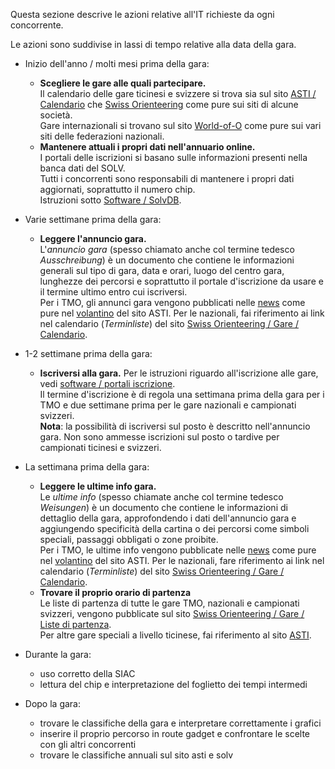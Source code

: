 Questa sezione descrive le azioni relative all'IT richieste da ogni concorrente.  
  
Le azioni sono suddivise in lassi di tempo relative alla data della gara.

- Inizio dell'anno / molti mesi prima della gara:
    - **Scegliere le gare alle quali partecipare.**  
        Il calendario delle gare ticinesi e svizzere si trova sia sul sito [ASTI / Calendario](https://asti-ticino.ch/co/index.php?folder=program&main=program) che [Swiss Orienteering](https://www.o-l.ch/cgi-bin/fixtures) come pure sui siti di alcune società.  
        Gare internazionali si trovano sul sito [World-of-O](http://cal.worldofo.com/) come pure sui vari siti delle federazioni nazionali.
    - **Mantenere attuali i propri dati nell'annuario online.**  
        I portali delle iscrizioni si basano sulle informazioni presenti nella banca dati del SOLV.  
        Tutti i concorrenti sono responsabili di mantenere i propri dati aggiornati, soprattutto il numero chip.  
        Istruzioni sotto [Software / SolvDB](../software/solvDB/).
- Varie settimane prima della gara:
    - **Leggere l'annuncio gara.**  
        L'*annuncio gara* (spesso chiamato anche col termine tedesco *Ausschreibung*) è un documento che contiene le informazioni generali sul tipo di gara, data e orari, luogo del centro gara, lunghezze dei percorsi e soprattutto il portale d'iscrizione da usare e il termine ultimo entro cui iscriversi.  
        Per i TMO, gli annunci gara vengono pubblicati nelle [news](https://asti-ticino.ch/co/) come pure nel [volantino](https://asti-ticino.ch/co/index.php?folder=program&main=volantino) del sito ASTI.
        Per le nazionali, fai riferimento ai link nel calendario (*Terminliste*) del sito [Swiss Orienteering / Gare / Calendario](https://www.o-l.ch/cgi-bin/fixtures).
- 1-2 settimane prima della gara:
    - **Iscriversi alla gara.**
        Per le istruzioni riguardo all'iscrizione alle gare, vedi [software / portali iscrizione](../software/portali_iscrizioni).  
        Il termine d'iscrizione è di regola una settimana prima della gara per i TMO e due settimane prima per le gare nazionali e campionati svizzeri.  
        **Nota**: la possibilità di iscriversi sul posto è descritto nell'annuncio gara. Non sono ammesse iscrizioni sul posto o tardive per campionati ticinesi e svizzeri.
- La settimana prima della gara:
    - **Leggere le ultime info gara.**  
        Le *ultime info* (spesso chiamate anche col termine tedesco *Weisungen*) è un documento che contiene le informazioni di dettaglio della gara, approfondendo i dati dell'annuncio gara e aggiungendo specificità della cartina o dei percorsi come simboli speciali, passaggi obbligati o zone proibite.  
        Per i TMO, le ultime info vengono pubblicate nelle [news](https://asti-ticino.ch/co/) come pure nel [volantino](https://asti-ticino.ch/co/index.php?folder=program&main=volantino) del sito ASTI.
        Per le nazionali, fare riferimento ai link nel calendario (*Terminliste*) del sito [Swiss Orienteering / Gare / Calendario](https://www.o-l.ch/cgi-bin/fixtures).
    - **Trovare il proprio orario di partenza**  
        Le liste di partenza di tutte le gare TMO, nazionali e campionati svizzeri, vengono pubblicate sul sito [Swiss Orienteering / Gare / Liste di partenza](https://www.o-l.ch/cgi-bin/results?type=start).  
        Per altre gare speciali a livello ticinese, fai riferimento al sito [ASTI](https://asti-ticino.ch/co/).
- Durante la gara:
    - uso corretto della SIAC
    - lettura del chip e interpretazione del foglietto dei tempi intermedi
    
- Dopo la gara:
    - trovare le classifiche della gara e interpretare correttamente i grafici
    - inserire il proprio percorso in route gadget e confrontare le scelte con gli altri concorrenti
    - trovare le classifiche annuali sul sito asti e solv